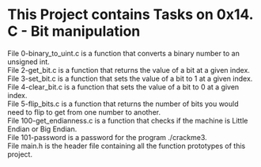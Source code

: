 # This Project contains Tasks on 0x14. C - Bit manipulation
File 0-binary_to_uint.c is a function that converts a binary number to an unsigned int.  
File 2-get_bit.c is a function that returns the value of a bit at a given index.  
File 3-set_bit.c is a function that sets the value of a bit to 1 at a given index.  
File 4-clear_bit.c is a function that sets the value of a bit to 0 at a given index.  
File 5-flip_bits.c is a function that returns the number of bits you would need to flip to get from one number to another.  
File 100-get_endianness.c is a function that checks if the machine is Little Endian or Big Endian.  
File 101-password is a password for the program ./crackme3.  
File main.h is the header file containing all the function prototypes of this project.    
